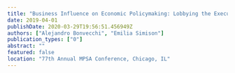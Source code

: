 ```yaml
---
title: "Business Influence on Economic Policymaking: Lobbying the Executive and the Legislature for Economic Policy in Argentina's Last Dictatorship"
date: 2019-04-01
publishDate: 2020-03-29T19:56:51.456949Z
authors: ["Alejandro Bonvecchi", "Emilia Simison"]
publication_types: ["0"]
abstract: ""
featured: false
location: "77th Annual MPSA Conference, Chicago, IL"
---
```


